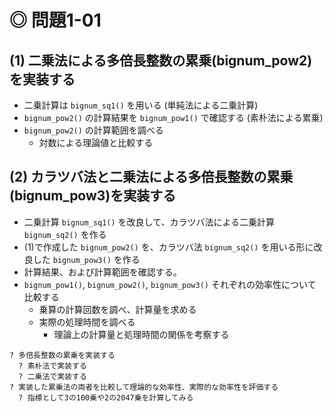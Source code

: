 # ◎ 問題1-01

## (1) 二乗法による多倍長整数の累乗(bignum_pow2)を実装する

- 二乗計算は `bignum_sq1()` を用いる (単純法による二乗計算)
- `bignum_pow2()` の計算結果を `bignum_pow1()` で確認する (素朴法による累乗)
- `bignum_pow2()` の計算範囲を調べる
  - 対数による理論値と比較する

## (2) カラツバ法と二乗法による多倍長整数の累乗(bignum_pow3)を実装する
- 二乗計算 `bignum_sq1()` を改良して、カラツバ法による二乗計算 `bignum_sq2()` を作る
- (1)で作成した `bignum_pow2()` を、カラツバ法 `bignum_sq2()` を用いる形に改良した `bignum_pow3()` を作る
- 計算結果、および計算範囲を確認する。
- `bignum_pow1()`, `bignum_pow2()`, `bignum_pow3()` それぞれの効率性について比較する
  - 乗算の計算回数を調べ、計算量を求める
  - 実際の処理時間を調べる
    - 理論上の計算量と処理時間の関係を考察する
```
? 多倍長整数の累乗を実装する
  ? 素朴法で実装する
  ? 二乗法で実装する
? 実装した累乗法の両者を比較して理論的な効率性、実際的な効率性を評価する
  ? 指標として3の100乗や2の2047乗を計算してみる
```
